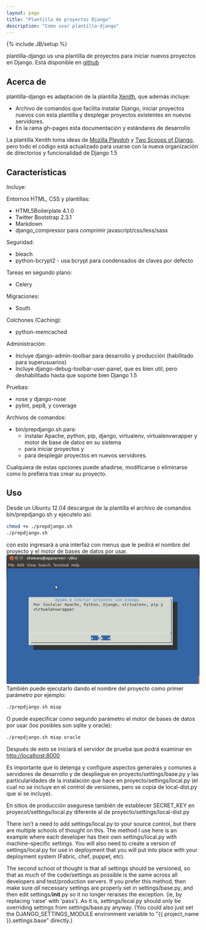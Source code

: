 ```yaml
---
layout: page
title: "Plantilla de proyectos Django"
description: "Como usar plantilla-django"
---
```


{% include JB/setup %}

plantilla-django us una plantilla de proyectos para iniciar nuevos proyectos 
en Django.  Está disponible en
[github](https://github.com/vtamara/plantilla-django)

## Acerca de ##


plantilla-django es adaptación de la plantilla [Xenith](https://github.com/xenith/django-base-template), que además incluye:

- Archivo de comandos que facilita instalar Django,  iniciar proyectos 
  nuevos con esta plantilla y desplegar proyectos existentes en nuevos 
  servidores.
- En la rama gh-pages esta documentación y estándares de desarrollo

La plantilla Xenith toma ideas de [Mozilla Playdoh][playdoh] 
y [Two Scoops of Django][twoscoops], pero todo el código está actualizado 
para usarse con la nueva organización de directorios y funcionalidad de 
Django 1.5

[playdoh]: https://github.com/mozilla/playdoh
[twoscoops]: https://github.com/twoscoops/django-twoscoops-project

## Características ##

Incluye:


Entornos HTML,  CSS y plantillas:

- HTML5Boilerplate 4.1.0 
- Twitter Bootstrap 2.3.1 
- Markdown
- django_compressor para comprimir javascript/css/less/sass

Seguridad:

- bleach
- python-bcrypt2 - usa bcrypt para condensados de claves por defecto

Tareas en segundo plano:

- Celery

Migraciones:

- South

Colchones (Caching):

- python-memcached

Administración:

- Incluye django-admin-toolbar para desarrollo y producción (habilitado para superusuarios)
- Incluye django-debug-toolbar-user-panel, que es bien util, pero deshabilitado hasta que soporte bien Django 1.5

Pruebas:

- nose y django-nose
- pylint, pep8, y coverage

Archivos de comandos:

- bin/prepdjango.sh para:
  - instalar Apache, python, pip, django, virtualenv, virtualenvwrapper y motor de 
    base de datos en su sistema
  - para iniciar proyectos y 
  - para desplegar proyectos en nuevos servidores.

Cualquiera de estas opciones puede añadirse, modificarse o eliminarse 
como lo prefiera tras crear su proyecto.

## Uso ##

Desde un Ubuntu 12.04 descargue de la plantilla el archivo de comandos 
bin/prepdjango.sh y ejecutelo asi:

  ```sh
  chmod +x ./prepdjango.sh
  ./prepdjango.sh
  ```
con esto ingresará a una interfaz con menus que le pedirá el nombre del 
proyecto y el motor de bases de datos por usar.
![por-instalar](/static/img/por-instalar.png "Ejecución interactiva")
También puede ejecutarlo dando el nombre del proyecto como primer parámetro
por ejemplo: 

  ```sh
  ./prepdjango.sh miap
  ```

O puede especificar como segundo parámetro el motor de bases de datos por usar (los posibles son sqlite y oracle): 

  ```sh
  ./prepdjango.sh miap oracle
  ```

Después de esto se iniciará el servidor de prueba que podrá examinar en [http://localhost:8000](http://localhost:8000)

Es importante que lo detenga y configure aspectos generales y comunes
a servidores de desarrollo y de despliegue en proyecto/settings/base.py 
y las particularidades de la instalación que hace en 
proyecto/settings/local.py (el cual no se incluye en el control de
versiones, pero se copia de local-dist.py que si se incluye).

En sitios de producción asegurese también de establecer SECRET_KEY 
en proyecot/settings/local.py diferente al de proyecto/settings/local-dist.py

There isn't a need to add settings/local.py to your source control, but there are multiple schools of thought on this. The method I use here is an example where each developer has their own settings/local.py with machine-specific settings. You will also need to create a version of settings/local.py for use in deployment that you will put into place with your deployment system (Fabric, chef, puppet, etc).

The second school of thought is that all settings should be versioned, so that as much of the code/settings as possible is the same across all developers and test/production servers. If you prefer this method, then make sure *all* necessary settings are properly set in settings/base.py, and then edit settings/__init__.py so it no longer reraises the exception. (ie, by replacing 'raise' with 'pass'). As it is, settings/local.py should only be overriding settings from settings/base.py anyway. (You could also just set the DJANGO_SETTINGS_MODULE environment variable to "{{ project_name }}.settings.base" directly.)

